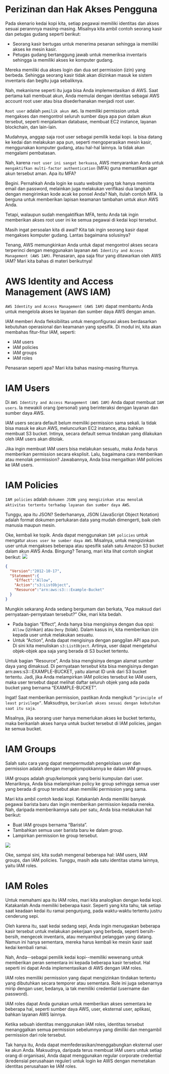 # Perizinan dan Hak Akses Pengguna
Pada skenario kedai kopi kita, setiap pegawai memiliki identitas dan akses sesuai perannnya masing-masing. Misalnya kita ambil contoh seorang kasir dan petugas gudang seperti berikut:

  - Seorang kasir bertugas untuk menerima pesanan sehingga ia memiliki akses ke mesin kasir.
  - Petugas gudang bertanggung jawab untuk memeriksa inventaris sehingga ia memiliki akses ke komputer gudang.

Mereka memiliki dua akses login dan dua set permission (izin) yang berbeda. Sehingga seorang kasir tidak akan diizinkan masuk ke sistem inventaris dan begitu juga sebaliknya.

Nah, mekanisme seperti itu juga bisa Anda implementasikan di AWS. Saat pertama kali membuat akun, Anda memulai dengan identitas sebagai AWS account root user atau bisa disederhanakan menjadi root user.

`Root user` adalah `pemilik akun AWS`. Ia memiliki permission untuk mengakses dan mengontrol seluruh sumber daya apa pun dalam akun tersebut, seperti menjalankan database, membuat EC2 instance, layanan blockchain, dan lain-lain.

Mudahnya, anggap saja root user sebagai pemilik kedai kopi. Ia bisa datang ke kedai dan melakukan apa pun, seperti mengoperasikan mesin kasir, menggunakan komputer gudang, atau hal-hal lainnya. Ia tidak akan mengalami pembatasan.

Nah, karena `root user ini sangat berkuasa`, AWS menyarankan Anda untuk `mengaktifkan multi-factor authentication` (MFA) guna memastikan agar akun tersebut aman. Apa itu MFA?

Begini. Pernahkah Anda login ke suatu website yang tak hanya meminta email dan password, melainkan juga melakukan verifikasi dua langkah dengan mengirimkan kode acak ke ponsel Anda? Nah, itulah contoh MFA. Ia berguna untuk memberikan lapisan keamanan tambahan untuk akun AWS Anda.

Tetapi, walaupun sudah mengaktifkan MFA, tentu Anda tak ingin memberikan akses root user ini ke semua pegawai di kedai kopi tersebut.

Masih ingat persoalan kita di awal? Kita tak ingin seorang kasir dapat mengakses komputer gudang. Lantas bagaimana solusinya?

Tenang, AWS memungkinkan Anda untuk dapat mengontrol akses secara terperinci dengan menggunakan layanan `AWS Identity and Access Management (AWS IAM)`. Penasaran, apa saja fitur yang ditawarkan oleh AWS IAM? Mari kita bahas di materi berikutnya!


# AWS Identity and Access Management (AWS IAM)
`AWS Identity and Access Management (AWS IAM)` dapat membantu Anda untuk mengelola akses ke layanan dan sumber daya AWS dengan aman.

IAM memberi Anda fleksibilitas untuk mengonfigurasi akses berdasarkan kebutuhan operasional dan keamanan yang spesifik. Di modul ini, kita akan membahas fitur-fitur IAM, seperti:

  - IAM users
  - IAM policies
  - IAM groups
  - IAM roles

Penasaran seperti apa? Mari kita bahas masing-masing fiturnya.

# IAM Users
Di `AWS Identity and Access Management (AWS IAM)` Anda dapat membuat `IAM users`. Ia mewakili orang (personal) yang berinteraksi dengan layanan dan sumber daya AWS.

IAM users secara default belum memiliki permission sama sekali. Ia tidak bisa masuk ke akun AWS, meluncurkan EC2 instance, atau bahkan membuat S3 bucket. Intinya, secara default semua tindakan yang dilakukan oleh IAM users akan ditolak.

Jika ingin membuat IAM users bisa melakukan sesuatu, maka Anda harus memberikan permission secara eksplisit. Lalu, bagaimana cara memberikan atau menolak permission? Jawabannya, Anda bisa mengaitkan IAM policies ke IAM users.

# IAM Policies
`IAM policies` adalah `dokumen JSON yang mengizinkan atau menolak aktivitas tertentu terhadap layanan dan sumber daya AWS`.

Tunggu, apa itu JSON? Sederhananya, JSON (JavaScript Object Notation) adalah format dokumen pertukaran data yang mudah dimengerti, baik oleh manusia maupun mesin.

Oke, kembali ke topik. Anda dapat menggunakan `IAM policies` untuk mengatur `akses user ke sumber daya AWS`. Misalnya, untuk mengizinkan user untuk mengakses beberapa atau spesifik salah satu Amazon S3 bucket dalam akun AWS Anda. Bingung? Tenang, mari kita lihat contoh singkat berikut: <img src="img/s3list.png">
```json
{
  "Version":"2012-10-17",
  "Statement":{
    "Effect":"Allow",
    "Action":"s3:ListObject",
    "Resource":"arn:aws:s3:::Example-Bucket"
  }
}
```
Mungkin sekarang Anda sedang bergumam dan berkata, “Apa maksud dari pernyataan-pernyataan tersebut?” Oke, mari kita bedah.

  - Pada bagian “Effect”, Anda hanya bisa mengisinya dengan dua opsi: `Allow` (izinkan) atau `Deny` (tolak). Dalam kasus ini, kita memberikan izin kepada user untuk melakukan sesuatu.
  - Untuk “Action”, Anda dapat mengisinya dengan panggilan API apa pun. Di sini kita menuliskan `s3:ListObject`. Artinya, user dapat mengetahui objek-objek apa saja yang berada di S3 bucket tertentu.
  
Untuk bagian “Resource”, Anda bisa mengisinya dengan alamat sumber daya yang dimaksud. Di pernyataan tersebut kita bisa mengisinya dengan arn:aws:s3:::EXAMPLE-BUCKET, yaitu alamat ID unik dari S3 bucket tertentu.
Jadi, jika Anda melampirkan IAM policies tersebut ke IAM users, maka user tersebut dapat melihat daftar seluruh objek yang ada pada bucket yang bernama “EXAMPLE-BUCKET”.

Ingat! Saat memberikan permission, pastikan Anda mengikuti `“principle of least privilege”`. Maksudnya, `berikanlah akses sesuai dengan kebutuhan saat itu saja`.

Misalnya, jika seorang user hanya memerlukan akses ke bucket tertentu, maka berikanlah akses hanya untuk bucket tersebut di IAM policies, jangan ke semua bucket.


# IAM Groups
Salah satu cara yang dapat mempermudah pengelolaan user dan permission adalah dengan mengelompokkannya ke dalam IAM groups.

IAM groups adalah grup/kelompok yang berisi kumpulan dari user. Menariknya, Anda bisa melampirkan policy ke group sehingga semua user yang berada di group tersebut akan memiliki permission yang sama.

Mari kita ambil contoh kedai kopi. Katakanlah Anda memiliki banyak pegawai barista baru dan ingin memberikan permission kepada mereka. Nah, daripada memberikannya satu per satu, Anda bisa melakukan hal berikut:

  - Buat IAM groups bernama “Barista”.
  - Tambahkan semua user barista baru ke dalam group.
  - Lampirkan permission ke group tersebut.

<img src="img/iam-group.png">

Oke, sampai sini, kita sudah mengenal beberapa hal: IAM users, IAM groups, dan IAM policies. Tunggu, masih ada satu identitas utama lainnya, yaitu IAM roles.

# IAM Roles
Untuk memahami apa itu IAM roles, mari kita analogikan dengan kedai kopi. Katakanlah Anda memiliki beberapa kasir. Seperti yang kita tahu, tak setiap saat keadaan kedai itu ramai pengunjung, pada waktu-waktu tertentu justru cenderung sepi.

Oleh karena itu, saat kedai sedang sepi, Anda ingin menugaskan beberapa kasir tersebut untuk melakukan pekerjaan yang berbeda, seperti bersih-bersih, mengecek inventaris, atau menyambut pelanggan yang datang. Namun ini hanya sementara, mereka harus kembali ke mesin kasir saat kedai kembali ramai.

Nah, Anda--sebagai pemilik kedai kopi--memiliki wewenang untuk memberikan peran sementara ini kepada beberapa kasir tersebut. Hal seperti ini dapat Anda implementasikan di AWS dengan IAM roles.

IAM roles memiliki permission yang dapat mengizinkan tindakan tertentu yang dibutuhkan secara temporer atau sementara. Role ini juga sebenarnya mirip dengan user, bedanya, ia tak memiliki credential (username dan password).

IAM roles dapat Anda gunakan untuk memberikan akses sementara ke beberapa hal, seperti sumber daya AWS, user, eksternal user, aplikasi, bahkan layanan AWS lainnya.

Ketika sebuah identitas menggunakan IAM roles, identitas tersebut menanggalkan semua permission sebelumnya yang dimiliki dan mengambil permission dari role tersebut.

Tak hanya itu, Anda dapat memfederasikan/menggabungkan eksternal user ke akun Anda. Maksudnya, daripada terus membuat IAM users untuk setiap orang di organisasi, Anda dapat menggunakan regular corporate credential (kredensial perusahaan reguler) untuk login ke AWS dengan memetakan identitas perusahaan ke IAM roles.